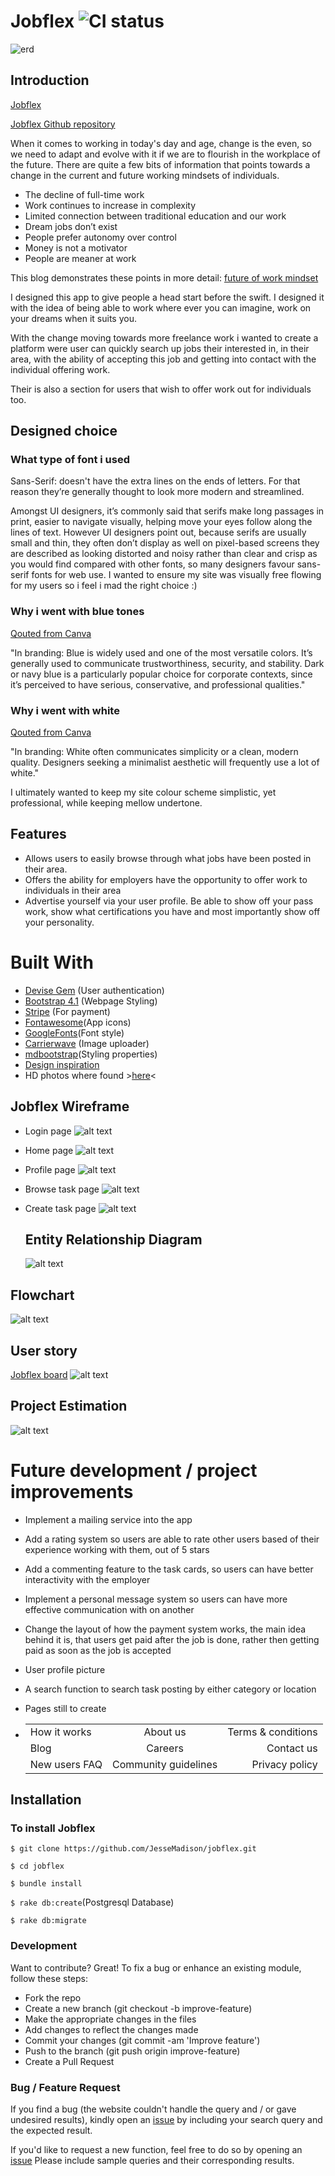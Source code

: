# Jobflex ![CI status](https://img.shields.io/badge/build-passing-brightgreen.svg)


![erd](https://github.com/JesseMadison/jobflex/blob/master/app/assets/images/Homepage.jpg)



## Introduction
[Jobflex](https://jobfflex.herokuapp.com/)

[Jobflex Github repository](https://github.com/JesseMadison/jobflex)

When it comes to working in today's day and age, change is the even, so we need to adapt and evolve with it if we are to flourish in the workplace of the future.
There are quite a few bits of information that points towards a change in the current and future working mindsets of individuals.
- The decline of full-time work
- Work continues to increase in complexity
- Limited connection between traditional education and our work
- Dream jobs don’t exist
- People prefer autonomy over control
- Money is not a motivator
- People are meaner at work




This blog demonstrates these points in more detail: [future of work mindset](https://medium.com/betterworkingworld/future-of-work-mindset-shift-your-thinking-to-do-work-that-matters-16d889d6a3b3)

I designed this app to give people a head start before the swift. I designed it with the idea of being able to work where ever you can imagine, work on your dreams when it suits you.

With the change moving towards more freelance work i wanted to create a platform were user can quickly search up jobs their interested in, in their area, with the ability of accepting this job and getting into contact with the individual offering work.

Their is also a section for users that wish to offer work out for individuals too.  

## Designed choice
### What type of font i used
Sans-Serif: doesn't have the extra lines on the ends of letters. For that reason they’re generally thought to look more modern and streamlined.

Amongst UI designers, it’s commonly said that serifs make long passages in print, easier to navigate visually, helping move your eyes follow along the lines of text. However UI designers point out, because serifs are usually small and thin, they often don’t display as well on pixel-based screens they are described as looking distorted and noisy rather than clear and crisp as you would find compared with other fonts, so many designers favour sans-serif fonts for web use.
I wanted to ensure my site was visually free flowing for my users so i feel i mad the right choice :)

### Why i went with blue tones
[Qouted from Canva](https://www.canva.com/learn/color-theory/)

"In branding: Blue is widely used and one of the most versatile colors. It’s generally used to communicate trustworthiness, security, and stability. Dark or navy blue is a particularly popular choice for corporate contexts, since it’s perceived to have serious, conservative, and professional qualities."
### Why i went with white
[Qouted from Canva](https://www.canva.com/learn/color-theory/)

"In branding: White often communicates simplicity or a clean, modern quality. Designers seeking a minimalist aesthetic will frequently use a lot of white."

I ultimately wanted to keep my site colour scheme simplistic, yet professional, while keeping mellow undertone.


## Features
- Allows users to easily browse through what jobs have been posted in their area.
- Offers the ability for employers have the opportunity to offer work to individuals in their area
-  Advertise yourself via your user profile. Be able to show off your pass work, show what certifications you have and most importantly show off your personality.

# Built With
- [Devise Gem](https://github.com/plataformatec/devise)  (User authentication)
- [Bootstrap 4.1](https://getbootstrap.com/)  (Webpage Styling)
- [Stripe](https://stripe.com/au)   (For payment)
- [Fontawesome](https://fontawesome.com/)(App icons)
- [GoogleFonts](https://fonts.google.com/?selection.family=Josefin+Sans|Lora|Oswald|Poppins|Slabo+27px)(Font style)
- [Carrierwave](https://github.com/carrierwaveuploader/carrierwave)  (Image uploader)
- [mdbootstrap](https://mdbootstrap.com/)(Styling properties)
- [Design inspiration](https://colorlib.com/wp/template/faith/)
- HD photos where found >[here](https://unsplash.com/)<



## Jobflex Wireframe
- Login page
  ![alt text](https://github.com/JesseMadison/jobflex/blob/master/app/assets/images/Log%20in%20page.jpg)
- Home page
  ![alt text](https://github.com/JesseMadison/jobflex/blob/master/app/assets/images/Home%20page%20wireframe.jpg)
- Profile page
  ![alt text](https://github.com/JesseMadison/jobflex/blob/master/app/assets/images/New%20profile.jpg)
- Browse task page
  ![alt text](https://github.com/JesseMadison/jobflex/blob/master/app/assets/images/Browse%20task.jpg)
- Create task page
  ![alt text](https://github.com/JesseMadison/jobflex/blob/master/app/assets/images/New%20task.jpg)

  ## Entity Relationship Diagram
  ![alt text](https://github.com/JesseMadison/jobflex/blob/master/app/assets/images/ERD.jpg)

## Flowchart
  ![alt text](https://github.com/JesseMadison/jobflex/blob/master/app/assets/images/Workflow.jpg)
## User story
  [Jobflex board](https://trello.com/b/h6r3FNfp/2-sided-marketplace)
  ![alt text](https://github.com/JesseMadison/jobflex/blob/master/app/assets/images/Trello.jpg)
## Project Estimation
![alt text](https://github.com/JesseMadison/jobflex/blob/master/app/assets/images/Task%20Estimation.jpg)

# Future development / project improvements
- Implement a mailing service into the app
- Add a rating system so users are able to rate other users based of their experience working with them, out of 5 stars
- Add a commenting feature to the task cards, so users can have better interactivity with the employer
- Implement a personal message system so users can have more effective communication with on another
- Change the layout of how the payment system works, the main idea behind it is, that users get paid after the job is done, rather then getting paid as soon as the job is accepted
- User profile picture
- A search function to search task posting by either category or location


- Pages still to create


 - |               |               |        |     
    | ------------- |:-------------:| -----:|
    | How it works     | About us | Terms & conditions |
    | Blog     | Careers      |   Contact us |
    | New users FAQ | Community guidelines     |  Privacy policy|

## Installation

### To install Jobflex

`$ git clone https://github.com/JesseMadison/jobflex.git`

`$ cd jobflex`

`$ bundle install`

`$ rake db:create`(Postgresql Database)

`$ rake db:migrate`


### Development
Want to contribute? Great!
To fix a bug or enhance an existing module, follow these steps:

- Fork the repo
- Create a new branch (git checkout -b improve-feature)
- Make the appropriate changes in the files
- Add changes to reflect the changes made
- Commit your changes (git commit -am 'Improve feature')
- Push to the branch (git push origin improve-feature)
- Create a Pull Request

### Bug / Feature Request
If you find a bug (the website couldn't handle the query and / or gave undesired results), kindly open an [issue](https://github.com/JesseMadison/jobflex/issues?q=is%3Aopen+is%3Aissue) by including your search query and the expected result.

If you'd like to request a new function, feel free to do so by opening an [issue](https://github.com/JesseMadison/jobflex/issues) Please include sample queries and their corresponding results.
